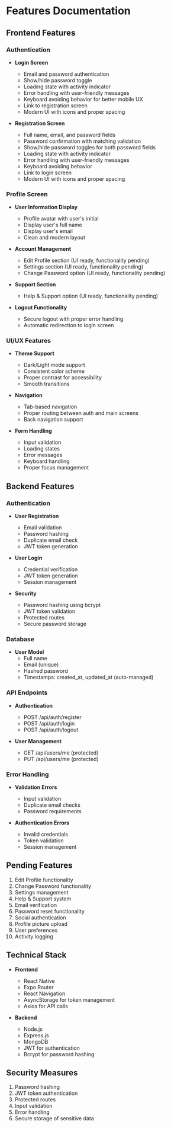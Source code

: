 # Features Documentation

## Frontend Features

### Authentication
- **Login Screen**
  - Email and password authentication
  - Show/hide password toggle
  - Loading state with activity indicator
  - Error handling with user-friendly messages
  - Keyboard avoiding behavior for better mobile UX
  - Link to registration screen
  - Modern UI with icons and proper spacing

- **Registration Screen**
  - Full name, email, and password fields
  - Password confirmation with matching validation
  - Show/hide password toggles for both password fields
  - Loading state with activity indicator
  - Error handling with user-friendly messages
  - Keyboard avoiding behavior
  - Link to login screen
  - Modern UI with icons and proper spacing

### Profile Screen
- **User Information Display**
  - Profile avatar with user's initial
  - Display user's full name
  - Display user's email
  - Clean and modern layout

- **Account Management**
  - Edit Profile section (UI ready, functionality pending)
  - Settings section (UI ready, functionality pending)
  - Change Password option (UI ready, functionality pending)

- **Support Section**
  - Help & Support option (UI ready, functionality pending)

- **Logout Functionality**
  - Secure logout with proper error handling
  - Automatic redirection to login screen

### UI/UX Features
- **Theme Support**
  - Dark/Light mode support
  - Consistent color scheme
  - Proper contrast for accessibility
  - Smooth transitions

- **Navigation**
  - Tab-based navigation
  - Proper routing between auth and main screens
  - Back navigation support

- **Form Handling**
  - Input validation
  - Loading states
  - Error messages
  - Keyboard handling
  - Proper focus management

## Backend Features

### Authentication
- **User Registration**
  - Email validation
  - Password hashing
  - Duplicate email check
  - JWT token generation

- **User Login**
  - Credential verification
  - JWT token generation
  - Session management

- **Security**
  - Password hashing using bcrypt
  - JWT token validation
  - Protected routes
  - Secure password storage

### Database
- **User Model**
  - Full name
  - Email (unique)
  - Hashed password
  - Timestamps: created_at, updated_at (auto-managed)

### API Endpoints
- **Authentication**
  - POST /api/auth/register
  - POST /api/auth/login
  - POST /api/auth/logout

- **User Management**
  - GET /api/users/me (protected)
  - PUT /api/users/me (protected)

### Error Handling
- **Validation Errors**
  - Input validation
  - Duplicate email checks
  - Password requirements

- **Authentication Errors**
  - Invalid credentials
  - Token validation
  - Session management

## Pending Features
1. Edit Profile functionality
2. Change Password functionality
3. Settings management
4. Help & Support system
5. Email verification
6. Password reset functionality
7. Social authentication
8. Profile picture upload
9. User preferences
10. Activity logging

## Technical Stack
- **Frontend**
  - React Native
  - Expo Router
  - React Navigation
  - AsyncStorage for token management
  - Axios for API calls

- **Backend**
  - Node.js
  - Express.js
  - MongoDB
  - JWT for authentication
  - Bcrypt for password hashing

## Security Measures
1. Password hashing
2. JWT token authentication
3. Protected routes
4. Input validation
5. Error handling
6. Secure storage of sensitive data 